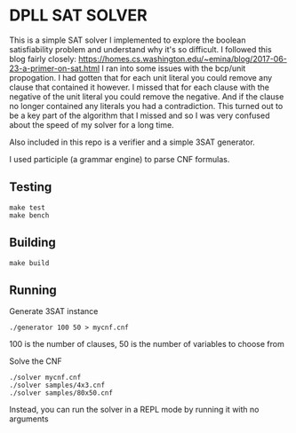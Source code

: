 # DPLL SAT SOLVER
This is a simple SAT solver I implemented to explore the boolean satisfiability problem and understand why it's so difficult.
I followed this blog fairly closely: https://homes.cs.washington.edu/~emina/blog/2017-06-23-a-primer-on-sat.html
I ran into some issues with the bcp/unit propogation. I had gotten that for each unit literal you could remove any clause that contained it however.
I missed that for each clause with the negative of the unit literal you could remove the negative. And if the clause no longer contained any literals you had a contradiction.
This turned out to be a key part of the algorithm that I missed and so I was very confused about the speed of my solver for a long time.

Also included in this repo is a verifier and a simple 3SAT generator.

I used participle (a grammar engine) to parse CNF formulas.

## Testing
```shell
make test
make bench
```

## Building
```shell
make build
```

## Running
Generate 3SAT instance
```shell
./generator 100 50 > mycnf.cnf
```
100 is the number of clauses, 50 is the number of variables to choose from

Solve the CNF
```shell
./solver mycnf.cnf
./solver samples/4x3.cnf
./solver samples/80x50.cnf
```

Instead, you can run the solver in a REPL mode by running it with no arguments
